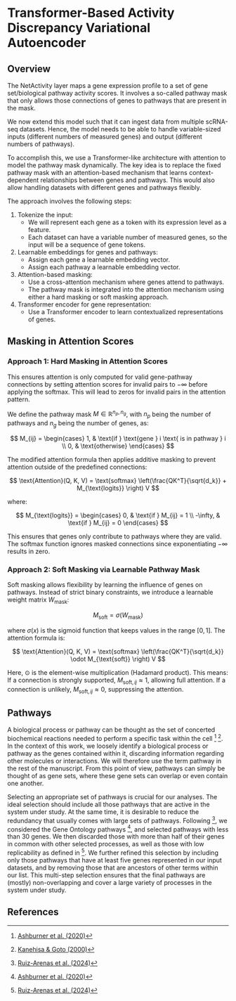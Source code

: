 # Transformer-Based Activity Discrepancy Variational Autoencoder

## Overview

The NetActivity layer maps a gene expression profile to a set of gene set/biological pathway activity scores.
It involves a so-called pathway mask that only allows those connections of genes to pathways that are present in the mask.

We now extend this model such that it can ingest data from multiple scRNA-seq datasets.
Hence, the model needs to be able to handle variable-sized inputs (different numbers of measured genes) and output (different numbers of pathways).

To accomplish this, we use a Transformer-like architecture with attention to model the pathway mask dynamically.
The key idea is to replace the fixed pathway mask with an attention-based mechanism that learns context-dependent relationships between genes and pathways.
This would also allow handling datasets with different genes and pathways flexibly.

The approach involves the following steps:

1. Tokenize the input:
    - We will represent each gene as a token with its expression level as a feature.
    - Each dataset can have a variable number of measured genes, so the input will be a sequence of gene tokens.
2. Learnable embeddings for genes and pathways:
    - Assign each gene a learnable embedding vector.
    - Assign each pathway a learnable embedding vector.
3. Attention-based masking:
    - Use a cross-attention mechanism where genes attend to pathways.
    - The pathway mask is integrated into the attention mechanism using either a hard masking or soft masking approach.
4. Transformer encoder for gene representation:
    - Use a Transformer encoder to learn contextualized representations of genes.

## Masking in Attention Scores

### Approach 1: Hard Masking in Attention Scores

This ensures attention is only computed for valid gene-pathway connections by setting attention scores for invalid pairs to $-\infty$ before applying the softmax.
This will lead to zeros for invalid pairs in the attention pattern.

We define the pathway mask $M \in \mathbb{R}^{n_p, n_g}$, with $n_p$ being the number of pathways and $n_g$ being the number of genes, as:

$$
M_{ij} =
    \begin{cases}
        1, & \text{if } \text{gene } i \text{ is in pathway } i \\
        0, & \text{otherwise}
    \end{cases}
$$

The modified attention formula then applies additive masking to prevent attention outside of the predefined connections:

$$
\text{Attention}(Q, K, V) = \text{softmax} \left(\frac{QK^T}{\sqrt{d_k}} + M_{\text{logits}} \right) V
$$

where:

$$
M_{\text{logits}} =
    \begin{cases}
        0, & \text{if } M_{ij} = 1 \\
        -\infty, & \text{if } M_{ij} = 0
\end{cases}
$$

This ensures that genes only contribute to pathways where they are valid.
The softmax function ignores masked connections since exponentiating $-\infty$ results in zero.

### Approach 2: Soft Masking via Learnable Pathway Mask

Soft masking allows flexibility by learning the influence of genes on pathways.
Instead of strict binary constraints, we introduce a learnable weight matrix $W_{\text{mask}}$:

$$
M_{\text{soft}} = \sigma(W_{\text{mask}})
$$

where $\sigma(x)$ is the sigmoid function that keeps values in the range $[0,1]$.
The attention formula is:

$$
\text{Attention}(Q, K, V) = \text{softmax} \left(\frac{QK^T}{\sqrt{d_k}} \odot M_{\text{soft}} \right) V
$$


Here, $\odot$ is the element-wise multiplication (Hadamard product).
This means:
If a connection is strongly supported, $M_{\text{soft},ij} \approx 1$, allowing full attention.
If a connection is unlikely, $M_{\text{soft},ij} \approx 0$, suppressing the attention.

## Pathways

A biological process or pathway can be thought as the set of concerted biochemical reactions
needed to perform a specific task within the cell [^1] [^2].
In the context of this work, we loosely identify a biological process or pathway as the genes contained within it, discarding information regarding other molecules or interactions.
We will therefore use the term pathway in the rest of the manuscript.
From this point of view, pathways can simply be thought of as gene sets, where these gene sets can overlap or even contain one another.

Selecting an appropriate set of pathways is crucial for our analyses.
The ideal selection should include all those pathways that are active in the system under study.
At the same time, it is desirable to reduce the redundancy that usually comes with large sets of pathways.
Following [^3], we considered the Gene Ontology pathways [^1], and selected pathways with less than 30 genes.
We then discarded those with more than half of their genes in common with other selected processes, as well as those with low replicability as defined in [^3].
We further refined this selection by including only those pathways that have at least five genes represented in our input datasets, and by removing those that are ancestors of other terms within our list.
This multi-step selection ensures that the final pathways are (mostly) non-overlapping and cover a large variety of processes in the system under study.

## References

[^1]: [Ashburner et al. (2020)](https://doi.org/10.1038/75556)

[^2]: [Kanehisa & Goto (2000)](https://doi.org/10.1093/nar/28.1.27)

[^3]: [Ruiz-Arenas et al. (2024)](https://doi.org/10.1093/nar/gkae197)
